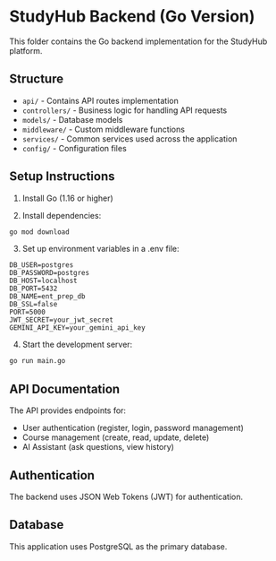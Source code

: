 
# StudyHub Backend (Go Version)

This folder contains the Go backend implementation for the StudyHub platform.

## Structure

- `api/` - Contains API routes implementation
- `controllers/` - Business logic for handling API requests
- `models/` - Database models
- `middleware/` - Custom middleware functions
- `services/` - Common services used across the application
- `config/` - Configuration files

## Setup Instructions

1. Install Go (1.16 or higher)

2. Install dependencies:
```bash
go mod download
```

3. Set up environment variables in a .env file:
```
DB_USER=postgres
DB_PASSWORD=postgres
DB_HOST=localhost
DB_PORT=5432
DB_NAME=ent_prep_db
DB_SSL=false
PORT=5000
JWT_SECRET=your_jwt_secret
GEMINI_API_KEY=your_gemini_api_key
```

4. Start the development server:
```bash
go run main.go
```

## API Documentation

The API provides endpoints for:
- User authentication (register, login, password management)
- Course management (create, read, update, delete)
- AI Assistant (ask questions, view history)

## Authentication

The backend uses JSON Web Tokens (JWT) for authentication.

## Database

This application uses PostgreSQL as the primary database.
